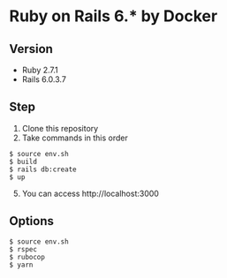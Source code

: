 # Ruby on Rails 6.* by Docker
## Version
- Ruby 2.7.1  
- Rails 6.0.3.7  
## Step
1. Clone this repository
2. Take commands in this order
```
$ source env.sh
$ build
$ rails db:create
$ up
```
5. You can access http://localhost:3000 
## Options
```
$ source env.sh
$ rspec
$ rubocop
$ yarn
```
